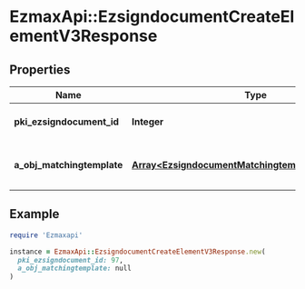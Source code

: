 # EzmaxApi::EzsigndocumentCreateElementV3Response

## Properties

| Name | Type | Description | Notes |
| ---- | ---- | ----------- | ----- |
| **pki_ezsigndocument_id** | **Integer** | The unique ID of the Ezsigndocument |  |
| **a_obj_matchingtemplate** | [**Array&lt;EzsigndocumentMatchingtemplateV3Response&gt;**](EzsigndocumentMatchingtemplateV3Response.md) | An array of possibly matching template. |  |

## Example

```ruby
require 'Ezmaxapi'

instance = EzmaxApi::EzsigndocumentCreateElementV3Response.new(
  pki_ezsigndocument_id: 97,
  a_obj_matchingtemplate: null
)
```

